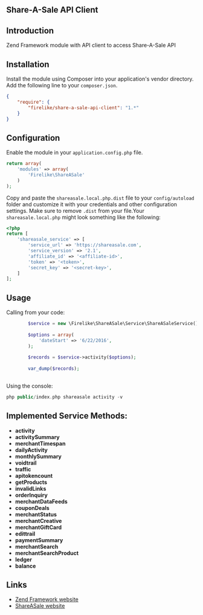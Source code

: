 ## Share-A-Sale API Client

## Introduction

Zend Framework module with API client to access Share-A-Sale API

## Installation
Install the module using Composer into your application's vendor directory. Add the following line to your
`composer.json`.

```json
{
    "require": {
        "firelike/share-a-sale-api-client": "1.*"
    }
}
```
## Configuration

Enable the module in your `application.config.php` file.

```php
return array(
    'modules' => array(
        'Firelike\ShareASale'
    )
);
```

Copy and paste the `shareasale.local.php.dist` file to your `config/autoload` folder and customize it with your credentials and
other configuration settings. Make sure to remove `.dist` from your file.Your `shareasale.local.php` might look something like the following:

```php
<?php
return [
    'shareasale_service' => [
        'service_url' => 'https://shareasale.com',
        'service_version' => '2.1',
        'affiliate_id' => '<affiliate-id>',
        'token' => '<token>',
        'secret_key' => '<secret-key>',
    ]
];
```

## Usage

Calling from your code:

```php
        $service = new \Firelike\ShareASale\Service\ShareASaleService();
        
        $options = array(
            'dateStart' => '6/22/2016',
        );
        
        $records = $service->activity($options);
        
        var_dump($records);
        
```

Using the console:

```php
php public/index.php shareasale activity -v
```
## Implemented Service Methods:

* **activity**
* **activitySummary**
* **merchantTimespan**
* **dailyActivity**
* **monthlySummary**
* **voidtrail**
* **traffic**
* **apitokencount**
* **getProducts**
* **invalidLinks**
* **orderInquiry**
* **merchantDataFeeds**
* **couponDeals**
* **merchantStatus**
* **merchantCreative**
* **merchantGiftCard**
* **edittrail**
* **paymentSummary**
* **merchantSearch**
* **merchantSearchProduct**
* **ledger**
* **balance**



## Links

* [Zend Framework website](http://framework.zend.com)
* [ShareASale website](https://www.shareasale.com)
